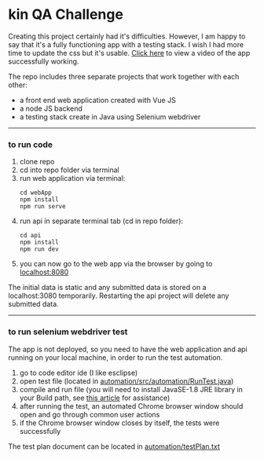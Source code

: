 # kin QA Challenge
Creating this project certainly had it's difficulties. However, I am happy to say that it's a fully functioning app with a testing stack. I wish I had more time to update the css but it's usable. [Click here](https://www.loom.com/share/5367f8145238420cb52a62461a7ce6ae) to view a video of the app successfully working.

The repo includes three separate projects that work together with each other:
- a front end web application created with Vue JS
- a node JS backend
- a testing stack create in Java using Selenium webdriver

---

### to run code
1. clone repo
2. cd into repo folder via terminal
3. run web application via terminal:
    ```
    cd webApp
    npm install
    npm run serve
    ```
4. run api in separate terminal tab (cd in repo folder):
    ```
    cd api
    npm install
    npm run dev
    ```
5. you can now go to the web app via the browser by going to [localhost:8080](http://localhost:8080/)

The initial data is static and any submitted data is stored on a localhost:3080 temporarily. Restarting the api project will delete any submitted data.
 
---

### to run selenium webdriver test
The app is not deployed, so you need to have the web application and api running on your local machine, in order to run the test automation.

1. go to code editor ide (I like esclipse)
2. open test file (located in [automation/src/automation/RunTest.java](https://github.com/eddanieles/kinProject/blob/master/automation/src/automation/RunTest.java))
3. compile and run file (you will need to install JavaSE-1.8 JRE library in your Build path, see [this article](https://stackoverflow.com/questions/26371055/eclipse-installing-a-new-jre-java-se-8-1-8-0) for assistance)
4. after running the test, an automated Chrome browser window should open and go through common user actions
5. if the Chrome browser window closes by itself, the tests were successfully

The test plan document can be located in [automation/testPlan.txt](https://github.com/eddanieles/kinProject/blob/master/automation/testPlan.txt)


